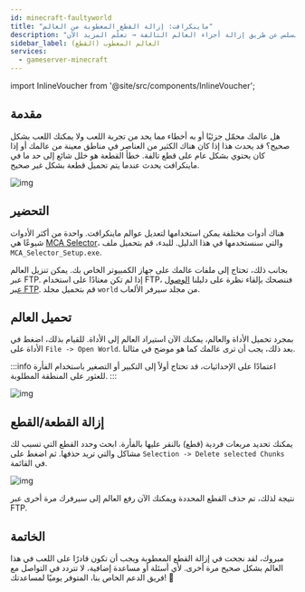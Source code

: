 ```yaml
---
id: minecraft-faultyworld
title: "ماينكرافت: إزالة القطع المعطوبة من العالم"
description: "اكتشف كيفية إصلاح أخطاء القطع في ماينكرافت واستعادة اللعب السلس عن طريق إزالة أجزاء العالم التالفة → تعلّم المزيد الآن"
sidebar_label: العالم المعطوب (القطع)
services:
  - gameserver-minecraft
---
```


import InlineVoucher from '@site/src/components/InlineVoucher';

## مقدمة

هل عالمك محمّل جزئيًا أو به أخطاء مما يحد من تجربة اللعب ولا يمكنك اللعب بشكل صحيح؟ قد يحدث هذا إذا كان هناك الكثير من العناصر في مناطق معينة من عالمك أو إذا كان يحتوي بشكل عام على قطع تالفة. خطأ القطعة هو خلل شائع إلى حد ما في ماينكرافت يحدث عندما يتم تحميل قطعة بشكل غير صحيح.

![img](https://screensaver01.zap-hosting.com/index.php/s/A5bj6posqkTfGK8/preview)

## التحضير

هناك أدوات مختلفة يمكن استخدامها لتعديل عوالم ماينكرافت. واحدة من أكثر الأدوات شيوعًا هي [MCA Selector](https://github.com/Querz/mcaselector)، والتي سنستخدمها في هذا الدليل. للبدء، قم بتحميل ملف `MCA_Selector_Setup.exe`.

بجانب ذلك، تحتاج إلى ملفات عالمك على جهاز الكمبيوتر الخاص بك. يمكن تنزيل العالم عبر FTP. إذا لم تكن معتادًا على استخدام FTP، فننصحك بإلقاء نظرة على دليلنا [الوصول عبر FTP](gameserver-ftpaccess.md). قم بتحميل مجلد `world` من مجلد سيرفر الألعاب.

## تحميل العالم

بمجرد تحميل الأداة والعالم، يمكنك الآن استيراد العالم إلى الأداة. للقيام بذلك، اضغط في الأداة على `File -> Open World`. بعد ذلك، يجب أن ترى عالمك كما هو موضح في مثالنا.

:::info
اعتمادًا على الإحداثيات، قد تحتاج أولاً إلى التكبير أو التصغير باستخدام الفأرة للعثور على المنطقة المطلوبة.
:::

![img](https://screensaver01.zap-hosting.com/index.php/s/eGY45mKdd4ZEwW4/download)

## إزالة القطعة/القطع
يمكنك تحديد مربعات فردية (قطع) بالنقر عليها بالفأرة. ابحث وحدد القطع التي تسبب لك مشاكل والتي تريد حذفها. ثم اضغط على `Selection -> Delete selected Chunks` في القائمة.

![img](https://screensaver01.zap-hosting.com/index.php/s/HDCAEX3iWyjjXQm/download)

نتيجة لذلك، تم حذف القطع المحددة ويمكنك الآن رفع العالم إلى سيرفرك مرة أخرى عبر FTP.

## الخاتمة
مبروك، لقد نجحت في إزالة القطع المعطوبة ويجب أن تكون قادرًا على اللعب في هذا العالم بشكل صحيح مرة أخرى. لأي أسئلة أو مساعدة إضافية، لا تتردد في التواصل مع فريق الدعم الخاص بنا، المتوفر يوميًا لمساعدتك! 🙂

<InlineVoucher />